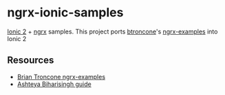 # ngrx-ionic-samples

[Ionic 2](https://angular.io/) + [ngrx](https://github.com/ngrx) samples. This project ports [btroncone](https://github.com/ngrx)'s [ngrx-examples](https://github.com/btroncone/ngrx-examples) into Ionic 2

## Resources ##

* [Brian Troncone ngrx-examples](https://github.com/btroncone/ngrx-examples)
* [Ashteya Biharisingh guide](http://gonehybrid.com/a-beginners-guide-to-using-ngrx-in-an-ionic-2-app-part-1/)